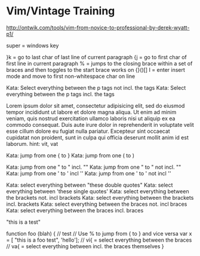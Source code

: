 # Vim/Vintage Training

http://ontwik.com/tools/vim-from-novice-to-professional-by-derek-wyatt-p1/

super = windows key

}k = go to last char of last line of current paragraph {j = go to first char of
first line in current paragraph % = jumps to the closing brace within a set of
braces and then toggles to the start brace works on {}()[] I = enter insert mode
and move to first non-whitespace char on line

Kata: Select everything between the p tags not incl. the tags Kata: Select
everything between the p tags incl. the tags

<p>
	Lorem ipsum dolor sit amet, consectetur adipisicing elit, sed do eiusmod
	tempor incididunt ut labore et dolore magna aliqua. Ut enim ad minim veniam,
	quis nostrud exercitation ullamco laboris nisi ut aliquip ex ea commodo
	consequat. Duis aute irure dolor in reprehenderit in voluptate velit esse
	cillum dolore eu fugiat nulla pariatur. Excepteur sint occaecat cupidatat non
	proident, sunt in culpa qui officia deserunt mollit anim id est laborum.
	hint: vit, vat
</p>

Kata: jump from one { to } Kata: jump from one ( to )

Kata: jump from one " to " incl. "" Kata: jump from one " to " not incl. ""
Kata: jump from one ' to ' incl '' Kata: jump from one ' to ' not incl ''

Kata: select everything between "these double quotes" Kata: select everything
between 'these single quotes' Kata: select everything between the brackets not.
incl brackets Kata: select everything between the brackets incl. brackets Kata:
select everything between the braces not. incl braces Kata: select everything
between the braces incl. braces

"this is a test"

function foo (blah) { // test // Use % to jump from { to } and vice versa var x
= [ "this is a foo test", 'hello']; // vi{ = select everything between the
braces // va{ = select everything between incl. the braces themselves }
